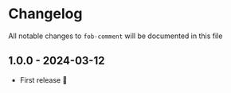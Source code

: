 # Changelog

All notable changes to `fob-comment` will be documented in this file

## 1.0.0 - 2024-03-12

- First release 🥳
